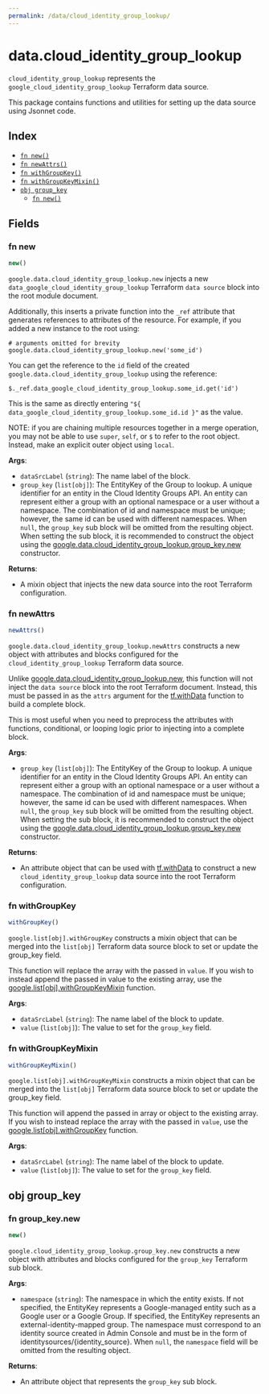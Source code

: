 ```yaml
---
permalink: /data/cloud_identity_group_lookup/
---
```


# data.cloud_identity_group_lookup

`cloud_identity_group_lookup` represents the `google_cloud_identity_group_lookup` Terraform data source.



This package contains functions and utilities for setting up the data source using Jsonnet code.


## Index

* [`fn new()`](#fn-new)
* [`fn newAttrs()`](#fn-newattrs)
* [`fn withGroupKey()`](#fn-withgroupkey)
* [`fn withGroupKeyMixin()`](#fn-withgroupkeymixin)
* [`obj group_key`](#obj-group_key)
  * [`fn new()`](#fn-group_keynew)

## Fields

### fn new

```ts
new()
```


`google.data.cloud_identity_group_lookup.new` injects a new `data_google_cloud_identity_group_lookup` Terraform `data source`
block into the root module document.

Additionally, this inserts a private function into the `_ref` attribute that generates references to attributes of the
resource. For example, if you added a new instance to the root using:

    # arguments omitted for brevity
    google.data.cloud_identity_group_lookup.new('some_id')

You can get the reference to the `id` field of the created `google.data.cloud_identity_group_lookup` using the reference:

    $._ref.data_google_cloud_identity_group_lookup.some_id.get('id')

This is the same as directly entering `"${ data_google_cloud_identity_group_lookup.some_id.id }"` as the value.

NOTE: if you are chaining multiple resources together in a merge operation, you may not be able to use `super`, `self`,
or `$` to refer to the root object. Instead, make an explicit outer object using `local`.

**Args**:
  - `dataSrcLabel` (`string`): The name label of the block.
  - `group_key` (`list[obj]`): The EntityKey of the Group to lookup. A unique identifier for an entity in the Cloud Identity Groups API.
An entity can represent either a group with an optional namespace or a user without a namespace.
The combination of id and namespace must be unique; however, the same id can be used with different namespaces. When `null`, the `group_key` sub block will be omitted from the resulting object. When setting the sub block, it is recommended to construct the object using the [google.data.cloud_identity_group_lookup.group_key.new](#fn-group_keynew) constructor.

**Returns**:
- A mixin object that injects the new data source into the root Terraform configuration.


### fn newAttrs

```ts
newAttrs()
```


`google.data.cloud_identity_group_lookup.newAttrs` constructs a new object with attributes and blocks configured for the `cloud_identity_group_lookup`
Terraform data source.

Unlike [google.data.cloud_identity_group_lookup.new](#fn-new), this function will not inject the `data source`
block into the root Terraform document. Instead, this must be passed in as the `attrs` argument for the
[tf.withData](https://github.com/tf-libsonnet/core/tree/main/docs#fn-withdata) function to build a complete block.

This is most useful when you need to preprocess the attributes with functions, conditional, or looping logic prior to
injecting into a complete block.

**Args**:
  - `group_key` (`list[obj]`): The EntityKey of the Group to lookup. A unique identifier for an entity in the Cloud Identity Groups API.
An entity can represent either a group with an optional namespace or a user without a namespace.
The combination of id and namespace must be unique; however, the same id can be used with different namespaces. When `null`, the `group_key` sub block will be omitted from the resulting object. When setting the sub block, it is recommended to construct the object using the [google.data.cloud_identity_group_lookup.group_key.new](#fn-group_keynew) constructor.

**Returns**:
  - An attribute object that can be used with [tf.withData](https://github.com/tf-libsonnet/core/tree/main/docs#fn-withdata) to construct a new `cloud_identity_group_lookup` data source into the root Terraform configuration.


### fn withGroupKey

```ts
withGroupKey()
```

`google.list[obj].withGroupKey` constructs a mixin object that can be merged into the `list[obj]`
Terraform data source block to set or update the group_key field.

This function will replace the array with the passed in `value`. If you wish to instead append the
passed in value to the existing array, use the [google.list[obj].withGroupKeyMixin](TODO) function.


**Args**:
  - `dataSrcLabel` (`string`): The name label of the block to update.
  - `value` (`list[obj]`): The value to set for the `group_key` field.


### fn withGroupKeyMixin

```ts
withGroupKeyMixin()
```

`google.list[obj].withGroupKeyMixin` constructs a mixin object that can be merged into the `list[obj]`
Terraform data source block to set or update the group_key field.

This function will append the passed in array or object to the existing array. If you wish
to instead replace the array with the passed in `value`, use the [google.list[obj].withGroupKey](TODO)
function.


**Args**:
  - `dataSrcLabel` (`string`): The name label of the block to update.
  - `value` (`list[obj]`): The value to set for the `group_key` field.


## obj group_key



### fn group_key.new

```ts
new()
```


`google.cloud_identity_group_lookup.group_key.new` constructs a new object with attributes and blocks configured for the `group_key`
Terraform sub block.



**Args**:
  - `namespace` (`string`): The namespace in which the entity exists. If not specified, the EntityKey represents a Google-managed entity such as a Google user or a Google Group.
If specified, the EntityKey represents an external-identity-mapped group. The namespace must correspond to an identity source created in Admin Console and must be in the form of identitysources/{identity_source}. When `null`, the `namespace` field will be omitted from the resulting object.

**Returns**:
  - An attribute object that represents the `group_key` sub block.
